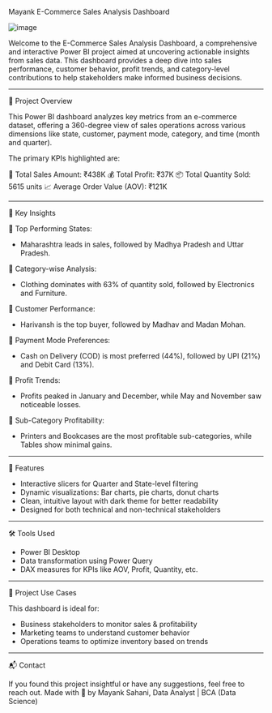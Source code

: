 Mayank E-Commerce Sales Analysis Dashboard

![image](https://github.com/user-attachments/assets/749af3f5-51bb-4b6c-bdd8-981dcaa3fd8d)


Welcome to the E-Commerce Sales Analysis Dashboard, a comprehensive and interactive Power BI project aimed at uncovering actionable insights from sales data. This dashboard provides a deep dive into sales performance, customer behavior, profit trends, and category-level contributions to help stakeholders make informed business decisions.

---

🧩 Project Overview

This Power BI dashboard analyzes key metrics from an e-commerce dataset, offering a 360-degree view of sales operations across various dimensions like state, customer, payment mode, category, and time (month and quarter).

The primary KPIs highlighted are:

🧾 Total Sales Amount: ₹438K
💰 Total Profit: ₹37K
📦 Total Quantity Sold: 5615 units
📈 Average Order Value (AOV): ₹121K

---

📌 Key Insights

🔹 Top Performing States:
- Maharashtra leads in sales, followed by Madhya Pradesh and Uttar Pradesh.

🔹 Category-wise Analysis:
- Clothing dominates with 63% of quantity sold, followed by Electronics and Furniture.

🔹 Customer Performance:
- Harivansh is the top buyer, followed by Madhav and Madan Mohan.

🔹 Payment Mode Preferences:
- Cash on Delivery (COD) is most preferred (44%), followed by UPI (21%) and Debit Card (13%).

🔹 Profit Trends:
- Profits peaked in January and December, while May and November saw noticeable losses.

🔹 Sub-Category Profitability:
- Printers and Bookcases are the most profitable sub-categories, while Tables show minimal gains.

---

🎯 Features

- Interactive slicers for Quarter and State-level filtering
- Dynamic visualizations: Bar charts, pie charts, donut charts
- Clean, intuitive layout with dark theme for better readability
- Designed for both technical and non-technical stakeholders

---

🛠️ Tools Used

- Power BI Desktop
- Data transformation using Power Query
- DAX measures for KPIs like AOV, Profit, Quantity, etc.

---

📁 Project Use Cases

This dashboard is ideal for:
- Business stakeholders to monitor sales & profitability
- Marketing teams to understand customer behavior
- Operations teams to optimize inventory based on trends

---

📬 Contact

If you found this project insightful or have any suggestions, feel free to reach out.
Made with 💼 by Mayank Sahani, Data Analyst | BCA (Data Science)
